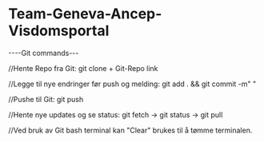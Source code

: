 # Team-Geneva-Ancep-Visdomsportal

----Git commands---

//Hente Repo fra Git: git clone + Git-Repo link

//Legge til nye endringer før push og melding: git add . && git commit -m" "  

//Pushe til Git: git push

//Hente nye updates og se status: git fetch -> git status -> git pull

//Ved bruk av Git bash terminal kan "Clear" brukes til å tømme terminalen.
